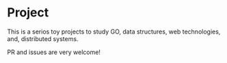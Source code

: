 # Project
This is a serios toy projects to study GO, data structures, web technologies, and, distributed systems.

PR and issues are very welcome!
